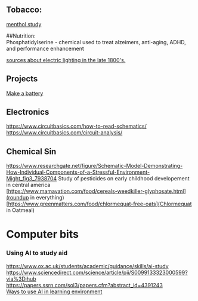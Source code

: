 ## Tobacco:
[menthol study](https://pmc.ncbi.nlm.nih.gov/articles/PMC3720998/)  
  

##Nutrition:  
Phosphatidylserine - chemical used to treat alzeimers, anti-aging, ADHD, and performance enhancement  


[sources about electric lighting in the late 1800's.](https://www.reddit.com/r/AskHistorians/comments/lhdg0f/what_electric_lamp_is_bram_stoker_referring_to/)

## Projects
[Make a battery](https://www.instructables.com/How-to-Turn-Spare-Pocket-Change-into-DIY-Batteries/)

## Electronics
https://www.circuitbasics.com/how-to-read-schematics/  
https://www.circuitbasics.com/circuit-analysis/  

## Chemical Sin
https://www.researchgate.net/figure/Schematic-Model-Demonstrating-How-Individual-Components-of-a-Stressful-Environment-Might_fig3_7938704
Study of pesticides on early childhood developement in central america  
[https://www.mamavation.com/food/cereals-weedkiller-glyphosate.html](roundup in everything)  
[https://www.greenmatters.com/food/chlormequat-free-oats](Chlormequat in Oatmeal)  

# Computer bits

### Using AI to study aid  
https://www.ox.ac.uk/students/academic/guidance/skills/ai-study  
https://www.sciencedirect.com/science/article/pii/S0099133323000599?via%3Dihub  
https://papers.ssrn.com/sol3/papers.cfm?abstract_id=4391243  
[Ways to use AI in learning environment](https://www.oneusefulthing.org/p/assigning-ai-seven-ways-of-using)  


